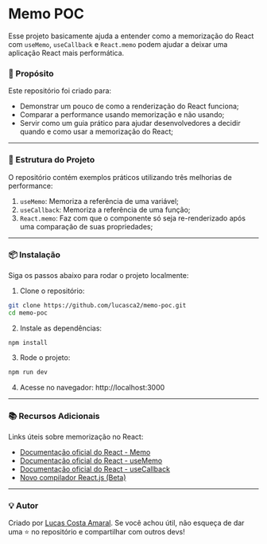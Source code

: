 # Memo POC

Esse projeto basicamente ajuda a entender como a memorização do React com `useMemo`, `useCallback` e `React.memo` podem ajudar a deixar uma aplicação React mais performática.

### 🚀 Propósito

Este repositório foi criado para:

- Demonstrar um pouco de como a renderização do React funciona;
- Comparar a performance usando memorização e não usando;
- Servir como um guia prático para ajudar desenvolvedores a decidir quando e como usar a memorização do React;

---------

### 📁 Estrutura do Projeto

O repositório contém exemplos práticos utilizando três melhorias de performance:

1.	`useMemo`: Memoriza a referência de uma variável;
2.	`useCallback`: Memoriza a referência de uma função;
3.	`React.memo`: Faz com que o componente só seja re-renderizado após uma comparação de suas propriedades;

---------

### 📦 Instalação

Siga os passos abaixo para rodar o projeto localmente:
1.	Clone o repositório:
```bash
git clone https://github.com/lucasca2/memo-poc.git
cd memo-poc
```
	
2.	Instale as dependências:
```bash
npm install
```

3.	Rode o projeto:
```bash
npm run dev
```

4.	Acesse no navegador: http://localhost:3000

---------

### 📚 Recursos Adicionais

Links úteis sobre memorização no React:
- [Documentação oficial do React - Memo](https://react.dev/reference/react/memo)
- [Documentação oficial do React - useMemo](https://react.dev/reference/react/useMemo)
- [Documentação oficial do React - useCallback](https://react.dev/reference/react/useCallback)
- [Novo compilador React.js (Beta)](https://react.dev/learn/react-compiler)

---------

### 💡 Autor

Criado por [Lucas Costa Amaral](https://lucas.amaral.dev.br).
Se você achou útil, não esqueça de dar uma ⭐ no repositório e compartilhar com outros devs!
